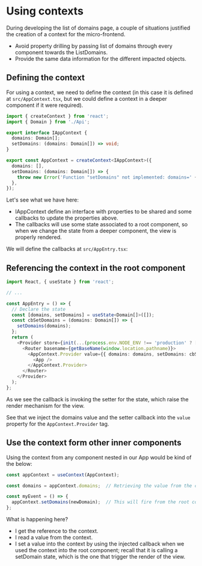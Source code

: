 # Using contexts

During developing the list of domains page, a couple of situations justified the
creation of a context for the micro-frontend.

- Avoid property drilling by passing list of domains through every component
  towards the ListDomains.
- Provide the same data information for the different impacted objects.

## Defining the context

For using a context, we need to define the context (in this case it is defined
at `src/AppContext.tsx`, but we could define a context in a deeper component if
it were required).

```typescript
import { createContext } from 'react';
import { Domain } from './Api';

export interface IAppContext {
  domains: Domain[];
  setDomains: (domains: Domain[]) => void;
}

export const AppContext = createContext<IAppContext>({
  domains: [],
  setDomains: (domains: Domain[]) => {
    throw new Error('Function "setDomains" not implemented: domains=' + domains);
  },
});
```

Let's see what we have here:

- IAppContext define an interface with properties to be shared and some
  callbacks to update the properties above.
- The callbacks will use some state associated to a root component, so
  when we change the state from a deeper component, the view is properly
  rendered.

We will define the callbacks at `src/AppEntry.tsx`:

## Referencing the context in the root component

```typescript
import React, { useState } from 'react';

// ...

const AppEntry = () => {
  // Declare the state
  const [domains, setDomains] = useState<Domain[]>([]);
  const cbSetDomains = (domains: Domain[]) => {
    setDomains(domains);
  };
  return (
    <Provider store={init(...(process.env.NODE_ENV !== 'production' ? [logger] : [])).getStore()}>
      <Router basename={getBaseName(window.location.pathname)}>
        <AppContext.Provider value={{ domains: domains, setDomains: cbSetDomains }}>
          <App />
        </AppContext.Provider>
      </Router>
    </Provider>
  );
};
```

As we see the callback is invoking the setter for the state, which raise the
render mechanism for the view.

See that we inject the domains value and the setter callback into the `value` property
for the `AppContext.Provider` tag.

## Use the context form other inner components

Using the context from any component nested in our App would be kind of the below:

```typescript
const appContext = useContext(AppContext);

const domains = appContext.domains;  // Retrieving the value from the context

const myEvent = () => {
  appContext.setDomains(newDomain);  // This will fire from the root component the render
};
```

What is happening here?
- I get the reference to the context.
- I read a value from the context.
- I set a value into the context by using the injected callback when we
  used the context into the root component; recall that it is calling a setDomain state,
  which is the one that trigger the render of the view.

